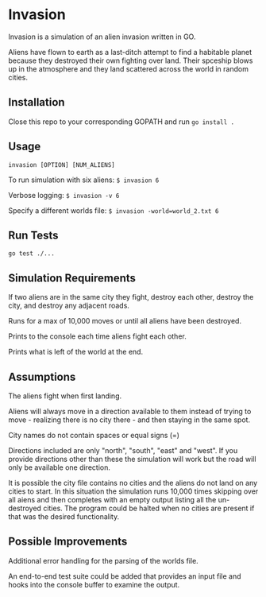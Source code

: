# Invasion

Invasion is a simulation of an alien invasion written in GO.

Aliens have flown to earth as a last-ditch attempt to find a habitable planet because they destroyed their own fighting over land. Their spceship blows up in the atmosphere and they land scattered across the world in random cities.

## Installation

Close this repo to your corresponding GOPATH and run `go install .`

## Usage

`invasion [OPTION] [NUM_ALIENS]`

To run simulation with six aliens: `$ invasion 6`

Verbose logging: `$ invasion -v 6`

Specify a different worlds file: `$ invasion -world=world_2.txt 6`

## Run Tests

`go test ./...`

## Simulation Requirements

If two aliens are in the same city they fight, destroy each other, destroy the city, and destroy any adjacent roads.

Runs for a max of 10,000 moves or until all aliens have been destroyed.

Prints to the console each time aliens fight each other.

Prints what is left of the world at the end.

## Assumptions

The aliens fight when first landing.

Aliens will always move in a direction available to them instead of trying to move - realizing there is no city there - and then staying in the same spot.

City names do not contain spaces or equal signs (=)

Directions included are only "north", "south", "east" and "west". If you provide directions other than these the simulation will work but the road will only be available one direction.

It is possible the city file contains no cities and the aliens do not land on any cities to start. In this situation the simulation runs 10,000 times skipping over all aiens and then completes with an empty output listing all the un-destroyed cities. The program could be halted when no cities are present if that was the desired functionality.

## Possible Improvements

Additional error handling for the parsing of the worlds file.

An end-to-end test suite could be added that provides an input file and hooks into the console buffer to examine the output.
